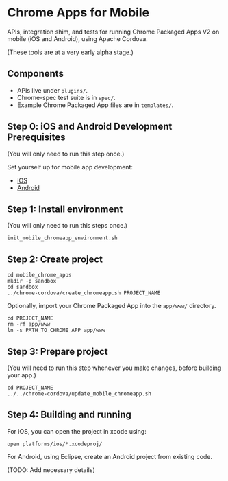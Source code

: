 # Chrome Apps for Mobile

APIs, integration shim, and tests for running Chrome Packaged Apps V2 on mobile (iOS and Android), using Apache Cordova.

(These tools are at a very early alpha stage.)

## Components

* APIs live under `plugins/`.
* Chrome-spec test suite is in `spec/`.
* Example Chrome Packaged App files are in `templates/`.

## Step 0: iOS and Android Development Prerequisites

(You will only need to run this step once.)

Set yourself up for mobile app development:

* [iOS](http://docs.phonegap.com/en/edge/guide_getting-started_ios_index.md.html#Getting%20Started%20with%20iOS)
* [Android](http://docs.phonegap.com/en/edge/guide_getting-started_android_index.md.html#Getting%20Started%20with%20Android)

## Step 1: Install environment

(You will only need to run this steps once.)

    init_mobile_chromeapp_environment.sh

## Step 2: Create project

    cd mobile_chrome_apps
    mkdir -p sandbox
    cd sandbox
    ../chrome-cordova/create_chromeapp.sh PROJECT_NAME

Optionally, import your Chrome Packaged App into the `app/www/` directory.

    cd PROJECT_NAME
    rm -rf app/www
    ln -s PATH_TO_CHROME_APP app/www

## Step 3: Prepare project

(You will need to run this step whenever you make changes, before building your app.)

    cd PROJECT_NAME
    ../../chrome-cordova/update_mobile_chromeapp.sh

## Step 4: Building and running

For iOS, you can open the project in xcode using:

    open platforms/ios/*.xcodeproj/

For Android, using Eclipse, create an Android project from existing code.

(TODO: Add necessary details)
